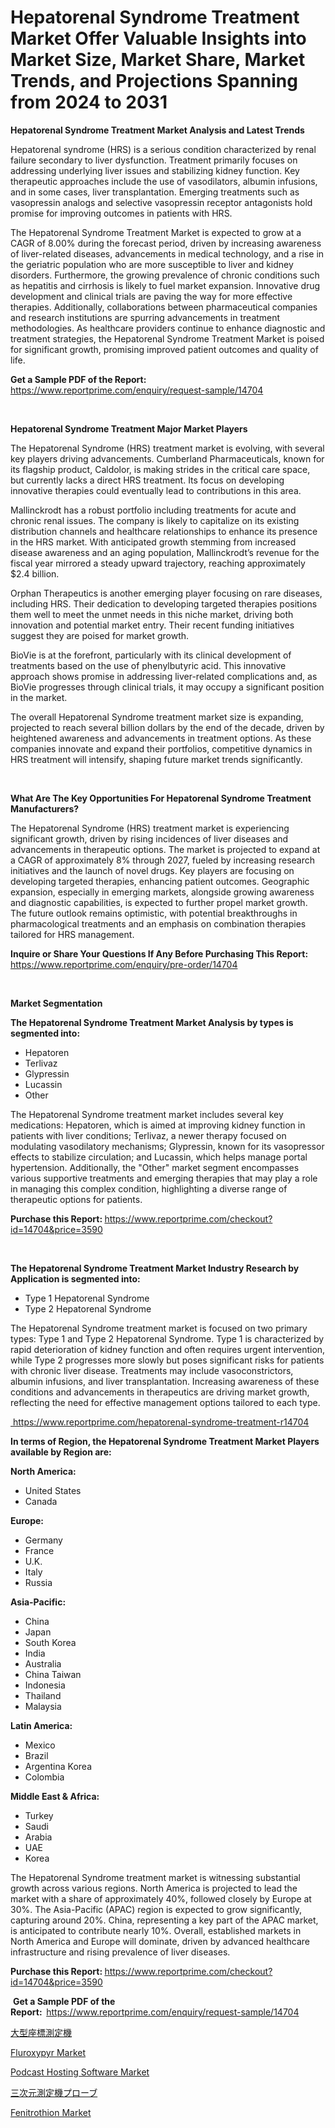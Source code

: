 <p><h1>Hepatorenal Syndrome Treatment Market Offer Valuable Insights into Market Size, Market Share, Market Trends, and Projections Spanning from 2024 to 2031</h1></p><p><strong>Hepatorenal Syndrome Treatment Market Analysis and Latest Trends</strong></p>
<p><p>Hepatorenal syndrome (HRS) is a serious condition characterized by renal failure secondary to liver dysfunction. Treatment primarily focuses on addressing underlying liver issues and stabilizing kidney function. Key therapeutic approaches include the use of vasodilators, albumin infusions, and in some cases, liver transplantation. Emerging treatments such as vasopressin analogs and selective vasopressin receptor antagonists hold promise for improving outcomes in patients with HRS.</p><p>The Hepatorenal Syndrome Treatment Market is expected to grow at a CAGR of 8.00% during the forecast period, driven by increasing awareness of liver-related diseases, advancements in medical technology, and a rise in the geriatric population who are more susceptible to liver and kidney disorders. Furthermore, the growing prevalence of chronic conditions such as hepatitis and cirrhosis is likely to fuel market expansion. Innovative drug development and clinical trials are paving the way for more effective therapies. Additionally, collaborations between pharmaceutical companies and research institutions are spurring advancements in treatment methodologies. As healthcare providers continue to enhance diagnostic and treatment strategies, the Hepatorenal Syndrome Treatment Market is poised for significant growth, promising improved patient outcomes and quality of life.</p></p>
<p><strong>Get a Sample PDF of the Report:&nbsp;</strong> <a href="https://www.reportprime.com/enquiry/request-sample/14704">https://www.reportprime.com/enquiry/request-sample/14704</a></p>
<p>&nbsp;</p>
<p><strong>Hepatorenal Syndrome Treatment Major Market Players</strong></p>
<p><p>The Hepatorenal Syndrome (HRS) treatment market is evolving, with several key players driving advancements. Cumberland Pharmaceuticals, known for its flagship product, Caldolor, is making strides in the critical care space, but currently lacks a direct HRS treatment. Its focus on developing innovative therapies could eventually lead to contributions in this area.</p><p>Mallinckrodt has a robust portfolio including treatments for acute and chronic renal issues. The company is likely to capitalize on its existing distribution channels and healthcare relationships to enhance its presence in the HRS market. With anticipated growth stemming from increased disease awareness and an aging population, Mallinckrodt’s revenue for the fiscal year mirrored a steady upward trajectory, reaching approximately $2.4 billion.</p><p>Orphan Therapeutics is another emerging player focusing on rare diseases, including HRS. Their dedication to developing targeted therapies positions them well to meet the unmet needs in this niche market, driving both innovation and potential market entry. Their recent funding initiatives suggest they are poised for market growth.</p><p>BioVie is at the forefront, particularly with its clinical development of treatments based on the use of phenylbutyric acid. This innovative approach shows promise in addressing liver-related complications and, as BioVie progresses through clinical trials, it may occupy a significant position in the market.</p><p>The overall Hepatorenal Syndrome treatment market size is expanding, projected to reach several billion dollars by the end of the decade, driven by heightened awareness and advancements in treatment options. As these companies innovate and expand their portfolios, competitive dynamics in HRS treatment will intensify, shaping future market trends significantly.</p></p>
<p>&nbsp;</p>
<p><strong>What Are The Key Opportunities For Hepatorenal Syndrome Treatment Manufacturers?</strong></p>
<p><p>The Hepatorenal Syndrome (HRS) treatment market is experiencing significant growth, driven by rising incidences of liver diseases and advancements in therapeutic options. The market is projected to expand at a CAGR of approximately 8% through 2027, fueled by increasing research initiatives and the launch of novel drugs. Key players are focusing on developing targeted therapies, enhancing patient outcomes. Geographic expansion, especially in emerging markets, alongside growing awareness and diagnostic capabilities, is expected to further propel market growth. The future outlook remains optimistic, with potential breakthroughs in pharmacological treatments and an emphasis on combination therapies tailored for HRS management.</p></p>
<p><strong>Inquire or Share Your Questions If Any Before Purchasing This Report:</strong> <a href="https://www.reportprime.com/enquiry/pre-order/14704">https://www.reportprime.com/enquiry/pre-order/14704</a></p>
<p>&nbsp;</p>
<p><strong>Market Segmentation</strong></p>
<p><strong>The Hepatorenal Syndrome Treatment Market Analysis by types is segmented into:</strong></p>
<p><ul><li>Hepatoren</li><li>Terlivaz</li><li>Glypressin</li><li>Lucassin</li><li>Other</li></ul></p>
<p><p>The Hepatorenal Syndrome treatment market includes several key medications: Hepatoren, which is aimed at improving kidney function in patients with liver conditions; Terlivaz, a newer therapy focused on modulating vasodilatory mechanisms; Glypressin, known for its vasopressor effects to stabilize circulation; and Lucassin, which helps manage portal hypertension. Additionally, the "Other" market segment encompasses various supportive treatments and emerging therapies that may play a role in managing this complex condition, highlighting a diverse range of therapeutic options for patients.</p></p>
<p><strong>Purchase this Report:&nbsp;</strong><a href="https://www.reportprime.com/checkout?id=14704&price=3590">https://www.reportprime.com/checkout?id=14704&price=3590</a></p>
<p>&nbsp;</p>
<p><strong>The Hepatorenal Syndrome Treatment Market Industry Research by Application is segmented into:</strong></p>
<p><ul><li>Type 1 Hepatorenal Syndrome</li><li>Type 2 Hepatorenal Syndrome</li></ul></p>
<p><p>The Hepatorenal Syndrome treatment market is focused on two primary types: Type 1 and Type 2 Hepatorenal Syndrome. Type 1 is characterized by rapid deterioration of kidney function and often requires urgent intervention, while Type 2 progresses more slowly but poses significant risks for patients with chronic liver disease. Treatments may include vasoconstrictors, albumin infusions, and liver transplantation. Increasing awareness of these conditions and advancements in therapeutics are driving market growth, reflecting the need for effective management options tailored to each type.</p></p>
<p><a href="https://www.reportprime.com/hepatorenal-syndrome-treatment-r14704">&nbsp;https://www.reportprime.com/hepatorenal-syndrome-treatment-r14704</a></p>
<p><strong>In terms of Region, the Hepatorenal Syndrome Treatment Market Players available by Region are:</strong></p>
<p>
    <p> <strong> North America: </strong>
        <ul>
            <li>United States</li>
            <li>Canada</li>
        </ul>
        </p> 
    <p> <strong> Europe: </strong>
        <ul>
            <li>Germany</li>
            <li>France</li>
            <li>U.K.</li>
            <li>Italy</li>
            <li>Russia</li>
        </ul>
        </p> 
    <p> <strong> Asia-Pacific: </strong>
        <ul>
            <li>China</li>
            <li>Japan</li>
            <li>South Korea</li>
            <li>India</li>
            <li>Australia</li>
            <li>China Taiwan</li>
            <li>Indonesia</li>
            <li>Thailand</li>
            <li>Malaysia</li>
        </ul>
        </p> 
    <p> <strong> Latin America: </strong>
        <ul>
            <li>Mexico</li>
            <li>Brazil</li>
            <li>Argentina Korea</li>
            <li>Colombia</li>
        </ul>
        </p> 
    <p> <strong> Middle East & Africa: </strong>
        <ul>
            <li>Turkey</li>
            <li>Saudi</li>
            <li>Arabia</li>
            <li>UAE</li>
            <li>Korea</li>
        </ul>
    </p>
    </p>
<p><p>The Hepatorenal Syndrome treatment market is witnessing substantial growth across various regions. North America is projected to lead the market with a share of approximately 40%, followed closely by Europe at 30%. The Asia-Pacific (APAC) region is expected to grow significantly, capturing around 20%. China, representing a key part of the APAC market, is anticipated to contribute nearly 10%. Overall, established markets in North America and Europe will dominate, driven by advanced healthcare infrastructure and rising prevalence of liver diseases.</p></p>
<p><strong>Purchase this Report: </strong><a href="https://www.reportprime.com/checkout?id=14704&price=3590">https://www.reportprime.com/checkout?id=14704&price=3590</a></p>
<p>&nbsp;<strong>Get a Sample PDF of the Report:&nbsp;&nbsp;</strong><a href="https://www.reportprime.com/enquiry/request-sample/14704">https://www.reportprime.com/enquiry/request-sample/14704</a></p>
<p><strong></strong></p>
<p><p><a href="https://medium.com/@johnson154chris/large-coordinate-measuring-machines-market-%E3%81%AF-%E3%82%B3%E3%82%B9%E3%83%88%E7%AE%A1%E7%90%86%E3%81%A8%E5%8A%B9%E7%8E%87%E5%90%91%E4%B8%8A%E3%82%92%E5%84%AA%E5%85%88%E3%81%97%E3%81%BE%E3%81%99-%E3%81%95%E3%82%89%E3%81%AB-%E5%A0%B1%E5%91%8A%E6%9B%B8%E3%81%AF%E5%B8%82%E5%A0%B4%E3%81%AE%E9%9C%80%E8%A6%81%E9%9D%A2%E3%81%A8%E4%BE%9B%E7%B5%A6%E9%9D%A2%E3%81%AE%E4%B8%A1%E6%96%B9%E3%82%92%E3%82%AB%E3%83%90%E3%83%BC%E3%81%97%E3%81%A6%E3%81%84%E3%81%BE%E3%81%99-9b55963c14fd">大型座標測定機</a></p><p><a href="https://issuu.com/reportprime-2/docs/fluroxypyr-market-size-2030.pptx_d7f53c9a417c82">Fluroxypyr Market</a></p><p><a href="https://www.linkedin.com/pulse/global-podcast-hosting-software-market-projected-grow-ztupc?trackingId=gUNPTJKBSDGSM%2FnrYUatww%3D%3D">Podcast Hosting Software Market</a></p><p><a href="https://medium.com/@johnson154chris/coordinate-measuring-machines-probes-847cd7c0c2d5">三次元測定機プローブ</a></p><p><a href="https://issuu.com/reportprime-2/docs/fenitrothion-market-size-2030.pptx_ccaac2d94ef01c">Fenitrothion Market</a></p></p>